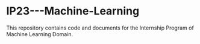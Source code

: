 # IP23---Machine-Learning
This repository contains code and documents for the Internship Program of Machine Learning Domain.
